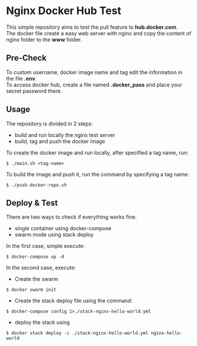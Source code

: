 # Nginx Docker Hub Test
This simple repository aims to test the pull feature to **hub.docker.com**.  
The docker file create a easy web server with nginx and copy the content of nginx folder to the **www** folder.

## Pre-Check
To custom username, docker image name and tag edit the information in the file **.env**.  
To access docker hub, create a file named **.docker_pass** and place your secret password there.

## Usage
The repository is divided in 2 steps:
- build and run locally the nginx test server
- build, tag and push the docker image

To create the docker image and run locally, after specified a tag name, run:
```
$ ./main.sh <tag-name>
```

To build the image and push it, run the command by specifying a tag name:
```
$ ./push-docker-repo.sh
```

## Deploy & Test
There are two ways to check if everything works fine.
- single container using docker-compose
- swarm mode using stack deploy

In the first case, simple execute:
```
$ docker-compose up -d
```

In the second case, execute:  
- Create the swarm
```
$ docker swarm init
```
- Create the stack deploy file using the command:
```
$ docker-compose config 1>./stack-nginx-hello-world.yml
```
- deploy the stack using
```
$ docker stack deploy -c ./stack-nginx-hello-world.yml nginx-hello-world
```

